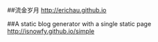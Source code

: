 ##流金岁月
http://erichau.github.io

##A static blog generator with a single static page
http://isnowfy.github.io/simple
